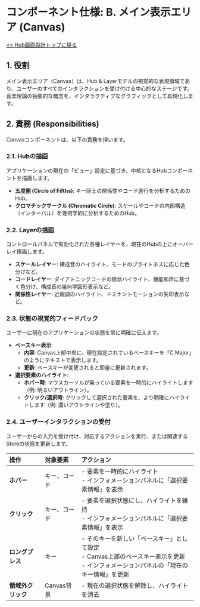 # コンポーネント仕様: B. メイン表示エリア (Canvas)

[<< Hub画面設計トップに戻る](../0003.hub.md)

## 1. 役割

メイン表示エリア（Canvas）は、Hub & Layerモデルの視覚的な表現領域であり、ユーザーのすべてのインタラクションを受け付ける中心的なステージです。音楽理論の抽象的な概念を、インタラクティブなグラフィックとして具現化します。

## 2. 責務 (Responsibilities)

Canvasコンポーネントは、以下の責務を担います。

### 2.1. Hubの描画

アプリケーションの現在の「ビュー」設定に基づき、中核となるHubコンポーネントを描画します。

- **五度圏 (Circle of Fifths)**: キー同士の関係性やコード進行を分析するためのHub。
- **クロマチックサークル (Chromatic Circle)**: スケールやコードの内部構造（インターバル）を幾何学的に分析するためのHub。

### 2.2. Layerの描画

コントロールパネルで有効化された各種レイヤーを、現在のHubの上にオーバーレイ描画します。

- **スケールレイヤー**: 構成音のハイライト、モードのブライトネスに応じた色分けなど。
- **コードレイヤー**: ダイアトニックコードの扇状ハイライト、機能和声に基づく色分け、構成音の幾何学図形表示など。
- **関係性レイヤー**: 近親調のハイライト、ドミナントモーションの矢印表示など。

### 2.3. 状態の視覚的フィードバック

ユーザーに現在のアプリケーションの状態を常に明確に伝えます。

- **ベースキー表示**:
  - **内容**: Canvas上部中央に、現在設定されているベースキーを「C Major」のようにテキストで表示します。
  - **更新**: ベースキーが変更されると即座に更新されます。
- **選択要素のハイライト**:
  - **ホバー時**: マウスカーソルが乗っている要素を一時的にハイライトします（例: 明るいアウトライン）。
  - **クリック/選択時**: クリックして選択された要素を、より明確にハイライトします（例: 濃いアウトラインや塗り）。

### 2.4. ユーザーインタラクションの受付

ユーザーからの入力を受け付け、対応するアクションを実行、または関連するStoreの状態を更新します。

| 操作               | 対象要素     | アクション                                                                                                                               |
| :----------------- | :----------- | :--------------------------------------------------------------------------------------------------------------------------------------- |
| **ホバー**         | キー、コード | - 要素を一時的にハイライト<br>- インフォメーションパネルに「選択要素情報」を表示                                                         |
| **クリック**       | キー、コード | - 要素を選択状態にし、ハイライトを維持<br>- インフォメーションパネルに「選択要素情報」を表示                                             |
| **ロングプレス**   | キー         | - そのキーを新しい「ベースキー」として設定<br>- Canvas上部のベースキー表示を更新<br>- インフォメーションパネルの「現在のキー情報」を更新 |
| **領域外クリック** | Canvas背景   | - 現在の選択状態を解除し、ハイライトを消去                                                                                               |
